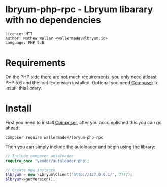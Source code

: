 # lbryum-php-rpc - Lbryum libarary with no dependencies 
```
Licence: MIT
Author: Mathew Waller <wallermadev@lbryum.io>
Language: PHP 5.6
```

# Requirements
On the PHP side there are not much requirements, you only need atleast PHP 5.6 and the curl-Extension installed. Optional you need [Composer](http://getcomposer.org) to install this library. 

# Install
First you need to install [Composer](https://getcomposer.org/doc/00-intro.md), after you accomplished this you can go ahead:
```
composer require wallermadev/lbryum-php-rpc
```
Then you can simply include the autoloader and begin using the library:
```php
// Include composer autoloader
require_once 'vendor/autoloader.php';

// Create new instance
$lbryum = new \Lbryum\Client('http://127.0.0.1/', 7777);
$lbryum->getVersion();
```
